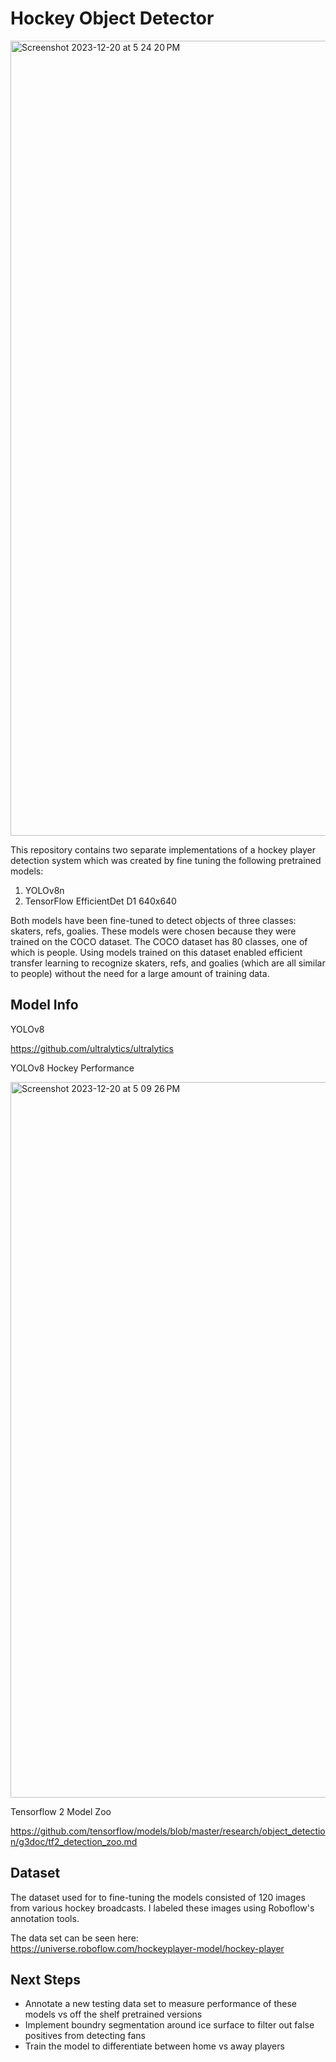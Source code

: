 # Hockey Object Detector


<img width="1272" alt="Screenshot 2023-12-20 at 5 24 20 PM" src="https://github.com/candrle20/HockeyPlayerDetector/assets/136523247/1c519a2d-8683-48e9-9c4b-c20df2de36cd">


This repository contains two separate implementations of a hockey player detection system which was created by fine tuning the following pretrained models:

1. YOLOv8n
2. TensorFlow EfficientDet D1 640x640

Both models have been fine-tuned to detect objects of three classes: skaters, refs, goalies. These models were chosen because they were trained on the COCO dataset. The COCO dataset has 80 classes, one of which is people. Using models trained on this dataset enabled efficient transfer learning to recognize skaters, refs, and goalies (which are all similar to people) without the need for a large amount of training data.


## Model Info

YOLOv8

https://github.com/ultralytics/ultralytics

YOLOv8 Hockey Performance

<img width="1145" alt="Screenshot 2023-12-20 at 5 09 26 PM" src="https://github.com/candrle20/HockeyPlayerDetector/assets/136523247/63f67f5c-ea30-4da5-9870-8031f3d0274d">


Tensorflow 2 Model Zoo

https://github.com/tensorflow/models/blob/master/research/object_detection/g3doc/tf2_detection_zoo.md


## Dataset

The dataset used for to fine-tuning the models consisted of 120 images from various hockey broadcasts. I labeled these images using Roboflow's annotation tools. 

The data set can be seen here: https://universe.roboflow.com/hockeyplayer-model/hockey-player

## Next Steps

- Annotate a new testing data set to measure performance of these models vs off the shelf pretrained versions
- Implement boundry segmentation around ice surface to filter out false positives from detecting fans
- Train the model to differentiate between home vs away players


